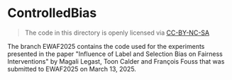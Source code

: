 # ControlledBias

> The code in this directory is openly licensed via [CC-BY-NC-SA](https://creativecommons.org/licenses/by-nc-sa/4.0/)

The branch EWAF2025 contains the code used for the experiments presented in the paper "Influence of Label and Selection Bias on Fairness Interventions" by Magali Legast, Toon Calder and François Fouss that was submitted to EWAF2025 on March 13, 2025.
